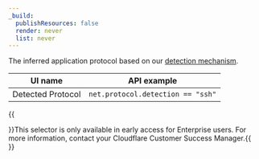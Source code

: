 ```yaml
---
_build:
  publishResources: false
  render: never
  list: never
---
```


The inferred application protocol based on our [detection mechanism](/cloudflare-one/policies/gateway/network-policies/protocol-detection/).

| UI name           | API example                       |
| ----------------- | --------------------------------- |
| Detected Protocol | `net.protocol.detection == "ssh"` |

{{<Aside>}}This selector is only available in early access for Enterprise users. For more information, contact your Cloudflare Customer Success Manager.{{</Aside>}}

